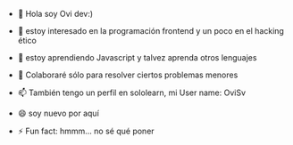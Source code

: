 - 👋 Hola soy Ovi dev:)

- 👀 estoy interesado en la programación frontend y un poco en el hacking ético 

- 🌱 estoy aprendiendo Javascript y talvez aprenda otros lenguajes

- 💞️ Colaboraré sólo para resolver ciertos problemas menores

- 📫 También tengo un perfil en sololearn, mi User name: OviSv

- 😄 soy nuevo por aquí


- ⚡ Fun fact: hmmm... no sé qué poner

<!---
Ovi11-dev/Ovi11-dev is a ✨ special ✨ repository because its `README.md` (this file) appears on your GitHub profile.
You can click the Preview link to take a look at your changes.
--->
